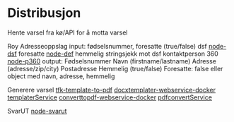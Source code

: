 # Distribusjon

Hente varsel fra kø/API for å motta varsel

Roy
    Adresseoppslag
        input: fødselsnummer, foresatte (true/false)
        dsf
            [node-dsf]()
        foresatte
            [node-def]()
        hemmelig
            stringsjekk mot dsf
            kontaktperson 360
                [node-p360]()
        output:
            Fødselsnummer
            Navn (firstname/lastname)
            Adresse (adresse/zip/city)
            Postadresse
            Hemmelig (true/false)
            Foresatte: false eller object med navn, adresse, hemmelig
    
Generere varsel
    [tfk-template-to-pdf](https://github.com/telemark/tfk-template-to-pdf)
    [docxtemplater-webservice-docker](https://github.com/telemark/docxtemplater-webservice-docker)
        [templaterService](https://templater.service.t-fk.no/)
    [converttopdf-webservice-docker](https://github.com/telemark/converttopdf-webservice-docker)
        [pdfconvertService](https://pdfconvert.service.t-fk.no/)

SvarUT
    [node-svarut](https://github.com/telemark/node-svarut)